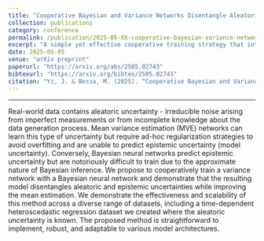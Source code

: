 ```yaml
---
title: "Cooperative Bayesian and Variance Networks Disentangle Aleatoric and Epistemic Uncertainties"
collection: publications
category: conference
permalink: /publication/2025-05-XX-cooperative-bayesian-variance-networks
excerpt: "A simple yet effective cooperative training strategy that integrates a Variance estimation network with a Bayesian neural network, achieving accurate mean prediction while disentangling aleatoric and epistemic uncertainties."
date: 2025-05-05
venue: "arXiv preprint"
paperurl: "https://arxiv.org/abs/2505.02743"
bibtexurl: "https://arxiv.org/bibtex/2505.02743"
citation: "Yi, J. & Bessa, M. (2025). “Cooperative Bayesian and Variance Networks Disentangle Aleatoric and Epistemic Uncertainties.” arXiv preprint arXiv:2505.02743."
---
```


---

Real-world data contains aleatoric uncertainty - irreducible noise arising from imperfect measurements or from incomplete knowledge about the data generation process. Mean variance estimation (MVE) networks can learn this type of uncertainty but require ad-hoc regularization strategies to avoid overfitting and are unable to predict epistemic uncertainty (model uncertainty). Conversely, Bayesian neural networks predict epistemic uncertainty but are notoriously difficult to train due to the approximate nature of Bayesian inference. We propose to cooperatively train a variance network with a Bayesian neural network and demonstrate that the resulting model disentangles aleatoric and epistemic uncertainties while improving the mean estimation. We demonstrate the effectiveness and scalability of this method across a diverse range of datasets, including a time-dependent heteroscedastic regression dataset we created where the aleatoric uncertainty is known. The proposed method is straightforward to implement, robust, and adaptable to various model architectures.